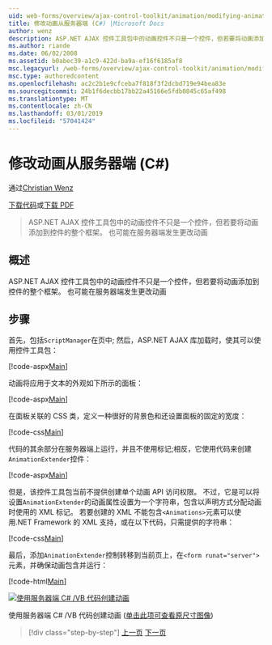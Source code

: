 ```yaml
---
uid: web-forms/overview/ajax-control-toolkit/animation/modifying-animations-from-the-server-side-cs
title: 修改动画从服务器端 (C#) |Microsoft Docs
author: wenz
description: ASP.NET AJAX 控件工具包中的动画控件不只是一个控件，但若要将动画添加到控件的整个框架。 也可以将动画...
ms.author: riande
ms.date: 06/02/2008
ms.assetid: b0abec39-a1c9-422d-ba9a-ef16f6185af8
msc.legacyurl: /web-forms/overview/ajax-control-toolkit/animation/modifying-animations-from-the-server-side-cs
msc.type: authoredcontent
ms.openlocfilehash: ac2c2b1e9cfceba7f818f3f2dcbd719e94bea83e
ms.sourcegitcommit: 24b1f6decbb17bb22a45166e5fdb0845c65af498
ms.translationtype: MT
ms.contentlocale: zh-CN
ms.lasthandoff: 03/01/2019
ms.locfileid: "57041424"
---
```

<a name="modifying-animations-from-the-server-side-c"></a>修改动画从服务器端 (C#)
====================
通过[Christian Wenz](https://github.com/wenz)

[下载代码](http://download.microsoft.com/download/f/9/a/f9a26acd-8df4-4484-8a18-199e4598f411/Animation9.cs.zip)或[下载 PDF](http://download.microsoft.com/download/6/7/1/6718d452-ff89-4d3f-a90e-c74ec2d636a3/animation9CS.pdf)

> ASP.NET AJAX 控件工具包中的动画控件不只是一个控件，但若要将动画添加到控件的整个框架。 也可能在服务器端发生更改动画


## <a name="overview"></a>概述

ASP.NET AJAX 控件工具包中的动画控件不只是一个控件，但若要将动画添加到控件的整个框架。 也可能在服务器端发生更改动画

## <a name="steps"></a>步骤

首先，包括`ScriptManager`在页中; 然后，ASP.NET AJAX 库加载时，使其可以使用控件工具包：

[!code-aspx[Main](modifying-animations-from-the-server-side-cs/samples/sample1.aspx)]

动画将应用于文本的外观如下所示的面板：

[!code-aspx[Main](modifying-animations-from-the-server-side-cs/samples/sample2.aspx)]

在面板关联的 CSS 类，定义一种很好的背景色和还设置面板的固定的宽度：

[!code-css[Main](modifying-animations-from-the-server-side-cs/samples/sample3.css)]

代码的其余部分在服务器端上运行，并且不使用标记;相反，它使用代码来创建`AnimationExtender`控件：

[!code-aspx[Main](modifying-animations-from-the-server-side-cs/samples/sample4.aspx)]

但是，该控件工具包当前不提供创建单个动画 API 访问权限。 不过，它是可以将设置`AnimationExtender`的动画属性设置为一个字符串，包含以声明方式分配动画时使用的 XML 标记。 若要创建的 XML 不能包含`<Animations>`元素可以使用.NET Framework 的 XML 支持，或在以下代码，只需提供的字符串：

[!code-css[Main](modifying-animations-from-the-server-side-cs/samples/sample5.css)]

最后，添加`AnimationExtender`控制转移到当前页上，在`<form runat="server">`元素，并确保动画包含并运行：

[!code-html[Main](modifying-animations-from-the-server-side-cs/samples/sample6.html)]


[![使用服务器端 C# /VB 代码创建动画](modifying-animations-from-the-server-side-cs/_static/image2.png)](modifying-animations-from-the-server-side-cs/_static/image1.png)

使用服务器端 C# /VB 代码创建动画 ([单击此项可查看原尺寸图像](modifying-animations-from-the-server-side-cs/_static/image3.png))

> [!div class="step-by-step"]
> [上一页](triggering-an-animation-in-another-control-cs.md)
> [下一页](executing-animations-using-client-side-code-cs.md)
